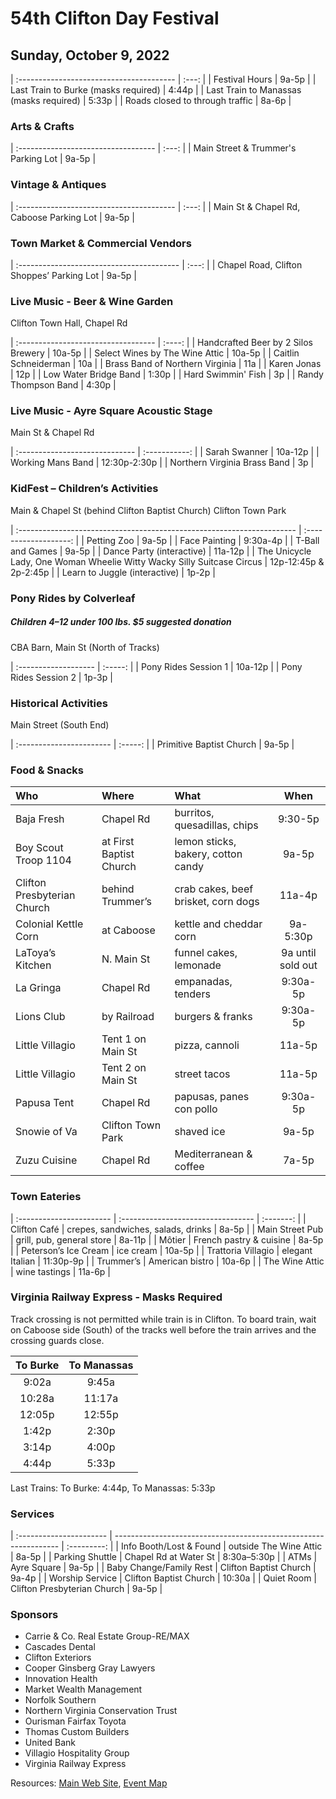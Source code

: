# 54th Clifton Day Festival

## Sunday, October 9, 2022

| :--------------------------------------- | :---: |
| Festival Hours                           | 9a-5p |
| Last Train to Burke (masks required)     | 4:44p |
| Last Train to Manassas  (masks required) | 5:33p |
| Roads closed to through traffic          | 8a-6p |

### Arts & Crafts

| :---------------------------------- | :---: |
| Main Street & Trummer's Parking Lot | 9a-5p |

### Vintage & Antiques

| :--------------------------------------- | :---: |
| Main St & Chapel Rd, Caboose Parking Lot | 9a-5p |

### Town Market & Commercial Vendors

| :---------------------------------------- | :---: |
| Chapel Road, Clifton Shoppes’ Parking Lot | 9a-5p |

### Live Music - Beer & Wine Garden

Clifton Town Hall, Chapel Rd

| :---------------------------------- | :----: |
| Handcrafted Beer by 2 Silos Brewery | 10a-5p |
| Select Wines by The Wine Attic      | 10a-5p |
| Caitlin Schneiderman                | 10a    |
| Brass Band of Northern Virginia     | 11a    |
| Karen Jonas                         | 12p    |
| Low Water Bridge Band               | 1:30p  |
| Hard Swimmin' Fish                  | 3p     |
| Randy Thompson Band                 | 4:30p  |

### Live Music - Ayre Square Acoustic Stage

Main St & Chapel Rd

| :----------------------------- | :-----------: |
| Sarah Swanner                  | 10a-12p |
| Working Mans Band              | 12:30p-2:30p  |
| Northern Virginia Brass Band   | 3p         |

### KidFest – Children’s Activities

Main & Chapel St (behind Clifton Baptist Church) Clifton Town Park

| :--------------------------------------------------------------------- | :-------------------: |
| Petting Zoo                                                            | 9a-5p                 |
| Face Painting                                                          | 9:30a-4p              |
| T-Ball and Games                                                       | 9a-5p                 |
| Dance Party (interactive)                                              | 11a-12p               |
| The Unicycle Lady, One Woman Wheelie Witty Wacky Silly Suitcase Circus | 12p-12:45p & 2p-2:45p |
| Learn to Juggle (interactive)                                          | 1p-2p                 |

### Pony Rides by Colverleaf

##### Children 4–12 under 100 lbs. $5 suggested donation

CBA Barn, Main St (North of Tracks)

| :------------------- | :-----: |
| Pony Rides Session 1 | 10a-12p |
| Pony Rides Session 2 | 1p-3p   |

### Historical Activities

Main Street (South End)

| :----------------------- | :-----: |
| Primitive Baptist Church |  9a-5p  |

### Food & Snacks

| Who                         | Where                     | What                                         | When              |
| :-------------------------- | :---------                | :------------------------------------------- | :---------------: |
| Baja Fresh                  | Chapel Rd                 | burritos, quesadillas, chips                 | 9:30-5p           |
| Boy Scout Troop 1104        | at First Baptist Church   | lemon sticks, bakery, cotton candy           | 9a-5p             |
| Clifton Presbyterian Church | behind Trummer’s          | crab cakes, beef brisket, corn dogs          | 11a-4p            |
| Colonial Kettle Corn        | at Caboose                | kettle and cheddar corn                      | 9a-5:30p          |
| LaToya’s Kitchen            | N. Main St                | funnel cakes, lemonade                       | 9a until sold out |
| La Gringa                   | Chapel Rd                 | empanadas, tenders                           | 9:30a-5p          |
| Lions Club                  | by Railroad               | burgers & franks                             | 9:30a-5p          |
| Little Villagio             | Tent 1 on Main St         | pizza, cannoli                               | 11a-5p            |
| Little Villagio             | Tent 2 on Main St         | street tacos                                 | 11a-5p            |
| Papusa Tent                 | Chapel Rd                 | papusas, panes con pollo                     | 9:30a-5p          |
| Snowie of Va                | Clifton Town Park         | shaved ice                                   | 9a-5p             |
| Zuzu Cuisine                | Chapel Rd                 | Mediterranean & coffee                       | 7a-5p             |

### Town Eateries

| :----------------------- | :--------------------------------- | :-------: |
| Clifton Café             | crepes, sandwiches, salads, drinks | 8a-5p     |
| Main Street Pub          | grill, pub, general store          | 8a-11p    |
| Môtier                   | French pastry & cuisine            | 8a-5p     |
| Peterson’s Ice Cream     | ice cream                          | 10a-5p    |
| Trattoria Villagio       | elegant Italian                    | 11:30p-9p |
| Trummer’s                | American bistro                    | 10a-6p    |
| The Wine Attic           | wine tastings                      | 11a-6p    |

### Virginia Railway Express - Masks Required

Track crossing is not permitted while train is in Clifton.  To board train, wait on Caboose side (South) of the tracks well before the train arrives and the crossing guards close.

| To Burke | To Manassas |
| :------: | :---------: |
|  9:02a   |  9:45a      |
| 10:28a   | 11:17a      |
| 12:05p   | 12:55p      |
|  1:42p   |  2:30p      |
|  3:14p   |  4:00p      |
|  4:44p   |  5:33p      |

Last Trains: To Burke: 4:44p, To Manassas: 5:33p

### Services

| :---------------------- | ---------------------------------------------------------------- | :---------: |
| Info Booth/Lost & Found | outside The Wine Attic                                           | 8a-5p       |
| Parking Shuttle         | Chapel Rd at Water St                                            | 8:30a–5:30p |
| ATMs                    | Ayre Square                                                      | 9a-5p       |
| Baby Change/Family Rest | Clifton Baptist Church                                           | 9a-4p       |
| Worship Service         | Clifton Baptist Church                                           | 10:30a      |
| Quiet Room              | Clifton Presbyterian Church                                      | 9a-5p       |

### Sponsors

  - Carrie & Co. Real Estate Group-RE/MAX
  - Cascades Dental
  - Clifton Exteriors
  - Cooper Ginsberg Gray Lawyers
  - Innovation Health
  - Market Wealth Management
  - Norfolk Southern
  - Northern Virginia Conservation Trust
  - Ourisman Fairfax Toyota
  - Thomas Custom Builders
  - United Bank
  - Villagio Hospitality Group
  - Virginia Railway Express

Resources: [Main Web Site](https://www.cliftonday.com/), [Event Map](https://www.cliftonday.com/content/map)
